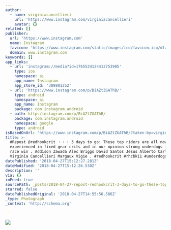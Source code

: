 ```yaml
---
author:
  - name: virginiacancellieri
    url: 'https://www.instagram.com/virginiacancellieri'
    avatar: {}
related: []
publisher:
  url: 'https://www.instagram.com'
  name: Instagram
  favicon: 'https://www.instagram.com/static/images/ico/favicon.ico/dfa85bb1fd63.ico'
  domain: www.instagram.com
keywords: []
app_links:
  - url: 'instagram://media?id=1765524124412753985'
    type: ios
    namespace: ai
    app_name: Instagram
    app_store_id: '389801252'
  - url: 'https://www.instagram.com/p/BiAZtZGAThB/'
    type: android
    namespace: ai
    app_name: Instagram
    package: com.instagram.android
  - path: https/instagram.com/p/BiAZtZGAThB/
    package: com.instagram.android
    namespace: google
    type: android
isBasedOnUrl: 'https://www.instagram.com/p/BiAZtZGAThB/?taken-by=virginiacancellieri'
title: >-
  #Repost @redhookcrit ・・・ 3 days to go: These top riders are all now extremely
  experienced in fixed gear crits and in our opinion strong underdogs for the
  race win . Addison Zawada Alec Briggs David Santos Jesus Alberto Carla Nafria
  Virginia Cancellieri Margaux Vigie . #redhookcrit #rhcbk11 #underdogs
datePublished: '2018-04-27T15:12:27.281Z'
dateModified: '2018-04-27T15:12:26.530Z'
description: ''
via: {}
inFeed: true
sourcePath: _posts/2018-04-27-repost-redhookcrit-3-days-to-go-these-top-riders-are.md
starred: false
datePublishedOriginal: '2018-04-27T14:55:56.586Z'
_type: Photograph
_context: 'http://schema.org'

---
```

![](https://imgflo.herokuapp.com/graph/2b2431f8e7ba7b0/6718a9f85e062fad7d21e9de55ad636b/noop.jpg?input=https%3A%2F%2Fscontent-iad3-1.cdninstagram.com%2Fvp%2Ff706cf513e6c1e841f5628464ce1bc5d%2F5B786199%2Ft51.2885-15%2Fe35%2F30855891_195352254417105_3267052996386619392_n.jpg)